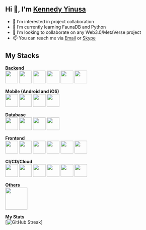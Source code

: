 ## Hi 👋, I'm [Kennedy Yinusa](https://iyinusa.com)

- 👀 I’m interested in project collaboration
- 🌱 I’m currently learning FaunaDB and Python
- 💞️ I’m looking to collaborate on any Web3.0/MetaVerse project
- 📫 You can reach me via [Email](mailto:iyinusa@yahoo.co.uk) or [Skype](https://skype:yinuken?chat)

## My Stacks
**Backend** <br/>
<img alt="" src="https://img.icons8.com/officel/344/php-logo.png" width="40px"/>
<img alt="" src="https://img.icons8.com/external-tal-revivo-color-tal-revivo/344/external-codeigniter-is-an-open-source-software-rapid-development-web-framework-logo-color-tal-revivo.png" width="40px"/>
<img alt="" src="https://img.icons8.com/color/344/api-settings.png" width="40px"/>
<img alt="" src="https://img.icons8.com/color/344/wordpress.png" width="40px"/>
<img alt="" src="https://img.icons8.com/fluency/344/laravel.png" width="40px"/>
<img alt="" src="https://img.icons8.com/fluency/344/node-js.png" width="40px"/>

**Mobile (Android and iOS)** <br/>
<img alt="" src="https://img.icons8.com/color/344/flutter.png" width="40px"/>
<img alt="" src="https://img.icons8.com/external-tal-revivo-color-tal-revivo/344/external-nativescript-is-an-open-source-framework-to-develop-apps-logo-color-tal-revivo.png" width="40px"/>
<img alt="" src="https://img.icons8.com/color/344/android-studio--v2.png" width="40px"/>
<img alt="" src="https://img.icons8.com/color/344/xcode.png" width="40px"/>

**Database** <br/>
<img alt="" src="https://img.icons8.com/color/344/mysql-logo.png" width="40px"/> 
<img alt="" src="https://img.icons8.com/color/344/postgreesql.png" width="40px"/> 
<img alt="" src="https://img.icons8.com/color/344/mongodb.png" width="40px"/>
<img alt="" src="https://img.icons8.com/color/344/cloud-firestore.png" width="40px"/>

**Frontend** <br/>
<img alt="" src="https://img.icons8.com/color/344/javascript--v1.png" width="40px"/>
<img alt="" src="https://img.icons8.com/color/344/bootstrap.png" width="40px"/>
<img alt="" src="https://img.icons8.com/color/344/html-5--v1.png" width="40px"/>
<img alt="" src="https://img.icons8.com/color/344/css3.png" width="40px"/>
<img alt="" src="https://img.icons8.com/external-tal-revivo-color-tal-revivo/344/external-react-a-javascript-library-for-building-user-interfaces-logo-color-tal-revivo.png" width="40px"/>
<img alt="" src="https://img.icons8.com/color/344/typescript.png" width="40px"/>

**CI/CD/Cloud** <br/>
<img alt="" src="https://img.icons8.com/ios-glyphs/344/github.png" width="40px"/> 
<img alt="" src="https://img.icons8.com/color/344/bitbucket.png" width="40px"/> 
<img alt="" src="https://img.icons8.com/fluency/344/docker.png" width="40px"/>
<img alt="" src="https://img.icons8.com/color/344/amazon-web-services.png" width="40px"/>
<img alt="" src="https://img.icons8.com/ios-filled/344/digitalocean.png" width="40px"/>
<img alt="" src="https://www.vultr.com/favicon/android-chrome-512x512.png" width="40px"/>

**Others** <br/>
<img alt="" src="https://www.sonarqube.org/assets/logo-31ad3115b1b4b120f3d1efd63e6b13ac9f1f89437f0cf6881cc4d8b5603a52b4.svg" width="70px"/> 

**My Stats** <br/>
[![GitHub Streak](http://github-readme-streak-stats.herokuapp.com?user=iyinusa)]

<!---
iyinusa/iyinusa is a ✨ special ✨ repository because its `README.md` (this file) appears on your GitHub profile.
You can click the Preview link to take a look at your changes.
--->
